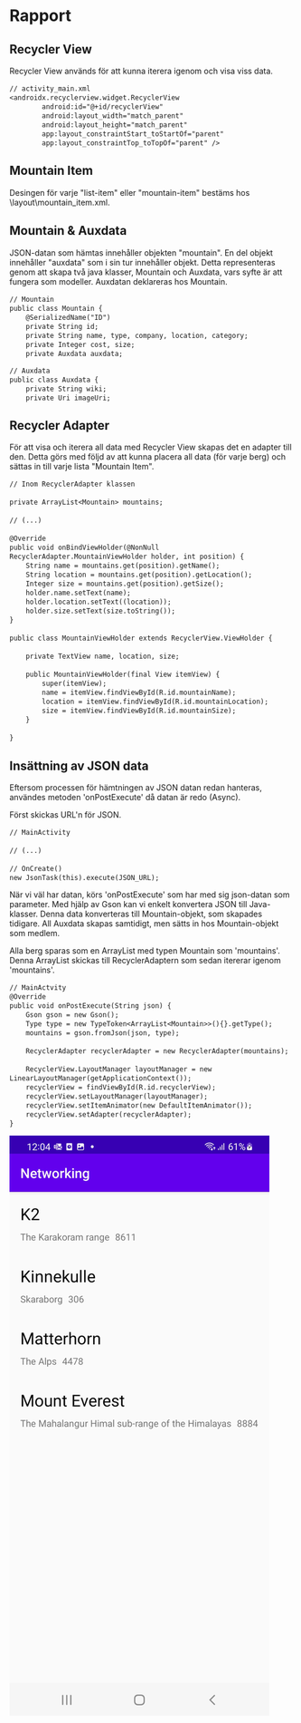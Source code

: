 
# Rapport

## Recycler View

Recycler View används för att kunna iterera igenom och visa viss data. 

```
// activity_main.xml
<androidx.recyclerview.widget.RecyclerView
        android:id="@+id/recyclerView"
        android:layout_width="match_parent"
        android:layout_height="match_parent"
        app:layout_constraintStart_toStartOf="parent"
        app:layout_constraintTop_toTopOf="parent" />
```

## Mountain Item

Desingen för varje "list-item" eller "mountain-item" bestäms hos \layout\mountain_item.xml.

## Mountain & Auxdata

JSON-datan som hämtas innehåller objekten "mountain". En del objekt innehåller "auxdata" som i sin
tur innehåller objekt. Detta representeras genom att skapa två java klasser, Mountain och Auxdata,
vars syfte är att fungera som modeller. Auxdatan deklareras hos Mountain. 

```
// Mountain
public class Mountain {
    @SerializedName("ID")
    private String id;
    private String name, type, company, location, category;
    private Integer cost, size;
    private Auxdata auxdata;
```
```
// Auxdata
public class Auxdata {
    private String wiki;
    private Uri imageUri;
```

## Recycler Adapter

För att visa och iterera all data med Recycler View skapas det en adapter till den. Detta görs med 
följd av att kunna placera all data (för varje berg) och sättas in till varje lista "Mountain Item".

```
// Inom RecyclerAdapter klassen

private ArrayList<Mountain> mountains;

// (...)

@Override
public void onBindViewHolder(@NonNull RecyclerAdapter.MountainViewHolder holder, int position) {
    String name = mountains.get(position).getName();
    String location = mountains.get(position).getLocation();
    Integer size = mountains.get(position).getSize();
    holder.name.setText(name);
    holder.location.setText((location));
    holder.size.setText(size.toString());
}

public class MountainViewHolder extends RecyclerView.ViewHolder {

    private TextView name, location, size;

    public MountainViewHolder(final View itemView) {
        super(itemView);
        name = itemView.findViewById(R.id.mountainName);
        location = itemView.findViewById(R.id.mountainLocation);
        size = itemView.findViewById(R.id.mountainSize);
    }

}
```
## Insättning av JSON data

Eftersom processen för hämtningen av JSON datan redan hanteras, användes metoden 'onPostExecute' då
datan är redo (Async). 

Först skickas URL'n för JSON.

```
// MainActivity

// (...)

// OnCreate() 
new JsonTask(this).execute(JSON_URL);
```

När vi väl har datan, körs 'onPostExecute' som har med sig json-datan som parameter. Med hjälp av
Gson kan vi enkelt konvertera JSON till Java-klasser. Denna data konverteras till Mountain-objekt,
som skapades tidigare. All Auxdata skapas samtidigt, men sätts in hos Mountain-objekt som medlem.

Alla berg sparas som en ArrayList med typen Mountain som 'mountains'. Denna ArrayList skickas till
RecyclerAdaptern som sedan itererar igenom 'mountains'. 

```
// MainActvity
@Override
public void onPostExecute(String json) {
    Gson gson = new Gson();
    Type type = new TypeToken<ArrayList<Mountain>>(){}.getType();
    mountains = gson.fromJson(json, type);
    
    RecyclerAdapter recyclerAdapter = new RecyclerAdapter(mountains);
    
    RecyclerView.LayoutManager layoutManager = new LinearLayoutManager(getApplicationContext());
    recyclerView = findViewById(R.id.recyclerView);
    recyclerView.setLayoutManager(layoutManager);
    recyclerView.setItemAnimator(new DefaultItemAnimator());
    recyclerView.setAdapter(recyclerAdapter);
}
```

![bild.jpg](bild.jpg)


